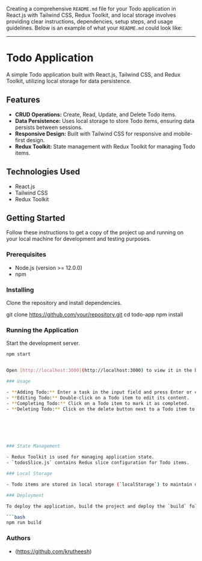 Creating a comprehensive `README.md` file for your Todo application in React.js with Tailwind CSS, Redux Toolkit, and local storage involves providing clear instructions, dependencies, setup steps, and usage guidelines. Below is an example of what your `README.md` could look like:

---

# Todo Application

A simple Todo application built with React.js, Tailwind CSS, and Redux Toolkit, utilizing local storage for data persistence.



## Features

- **CRUD Operations:** Create, Read, Update, and Delete Todo items.
- **Data Persistence:** Uses local storage to store Todo items, ensuring data persists between sessions.
- **Responsive Design:** Built with Tailwind CSS for responsive and mobile-first design.
- **Redux Toolkit:** State management with Redux Toolkit for managing Todo items.

## Technologies Used

- React.js
- Tailwind CSS
- Redux Toolkit

## Getting Started

Follow these instructions to get a copy of the project up and running on your local machine for development and testing purposes.

### Prerequisites

- Node.js (version >= 12.0.0)
- npm 

### Installing

Clone the repository and install dependencies.


git clone https://github.com/your/repository.git
cd todo-app
npm install


### Running the Application

Start the development server.

```bash
npm start


Open [http://localhost:3000](http://localhost:3000) to view it in the browser.

### Usage

- **Adding Todo:** Enter a task in the input field and press Enter or click the Add button.
- **Editing Todo:** Double-click on a Todo item to edit its content.
- **Completing Todo:** Click on a Todo item to mark it as completed.
- **Deleting Todo:** Click on the delete button next to a Todo item to remove it from the list.






### State Management

- Redux Toolkit is used for managing application state.
- `todosSlice.js` contains Redux slice configuration for Todo items.

### Local Storage

- Todo items are stored in local storage (`localStorage`) to maintain data between browser sessions.

### Deployment

To deploy the application, build the project and deploy the `build` folder to your hosting provider.

```bash
npm run build

```

### Authors

- (https://github.com/krutheesh)



